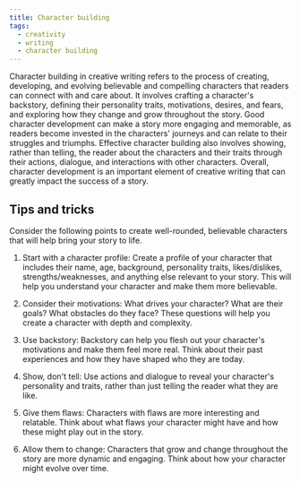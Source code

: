 ```yaml
---
title: Character building
tags:
  - creativity
  - writing
  - character building
---
```


Character building in creative writing refers to the process of creating, developing, and evolving believable and compelling characters that readers can connect with and care about. It involves crafting a character's backstory, defining their personality traits, motivations, desires, and fears, and exploring how they change and grow throughout the story. Good character development can make a story more engaging and memorable, as readers become invested in the characters' journeys and can relate to their struggles and triumphs. Effective character building also involves showing, rather than telling, the reader about the characters and their traits through their actions, dialogue, and interactions with other characters. Overall, character development is an important element of creative writing that can greatly impact the success of a story.

## Tips and tricks

Consider the following points to create well-rounded, believable characters that will help bring your story to life.

1. Start with a character profile: Create a profile of your character that includes their name, age, background, personality traits, likes/dislikes, strengths/weaknesses, and anything else relevant to your story. This will help you understand your character and make them more believable.

2. Consider their motivations: What drives your character? What are their goals? What obstacles do they face? These questions will help you create a character with depth and complexity.

3. Use backstory: Backstory can help you flesh out your character's motivations and make them feel more real. Think about their past experiences and how they have shaped who they are today.

4. Show, don't tell: Use actions and dialogue to reveal your character's personality and traits, rather than just telling the reader what they are like.

5. Give them flaws: Characters with flaws are more interesting and relatable. Think about what flaws your character might have and how these might play out in the story.

6. Allow them to change: Characters that grow and change throughout the story are more dynamic and engaging. Think about how your character might evolve over time.
